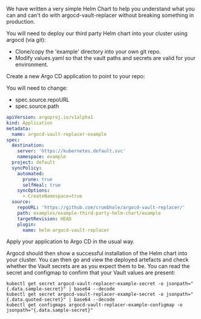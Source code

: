 We have written a very simple Helm Chart to help you understand what you can and can't do with argocd-vault-replacer without breaking something in production.

You will need to deploy our third party Helm chart into your cluster using argocd (via git):

- Clone/copy the 'example' directory into your own git repo.
- Modify values.yaml so that the vault paths and secrets are valid for your environment.

Create a new Argo CD application to point to your repo:


You will need to change:
- spec.source.repoURL
- spec.source.path

```YAML
apiVersion: argoproj.io/v1alpha1
kind: Application
metadata:
  name: argocd-vault-replacer-example
spec:
  destination:
    server: 'https://kubernetes.default.svc'
    namespace: example
  project: default
  syncPolicy:
    automated:
      prune: true
      selfHeal: true
    syncOptions:
      - CreateNamespace=true
  source:
    repoURL: 'https://github.com/crumbhole/argocd-vault-replacer/'
    path: examples/example-third-party-helm-chart/example
    targetRevision: HEAD
    plugin:
      name: helm-argocd-vault-replacer
```

Apply your application to Argo CD in the usual way.

Argocd should then show a successful installation of the Helm chart into your cluster. You can then go and view the deployed artefacts and check whether the Vault secrets are as you expect them to be. You can read the secret and configmap to confirm that your Vault values are present:

```
kubectl get secret argocd-vault-replacer-example-secret -o jsonpath="{.data.sample-secret}" | base64 --decode
kubectl get secret argocd-vault-replacer-example-secret -o jsonpath="{.data.quoted-secret}" | base64 --decode
kubectl get configmaps argocd-vault-replacer-example-configmap -o jsonpath="{.data.sample-secret}"
```